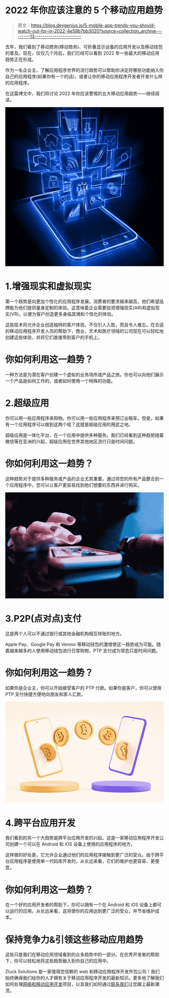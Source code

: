 # 2022 年你应该注意的 5 个移动应用趋势

> 原文：<https://blog.devgenius.io/5-mobile-app-trends-you-should-watch-out-for-in-2022-4e59b7bb3020?source=collection_archive---------13----------------------->

去年，我们看到了移动商务(移动商务)、可折叠显示设备的应用开发以及移动钱包的普及。现在，仅仅几个月后，我们已经可以看到 2022 年一些最大的移动应用趋势正在形成。

作为一名企业主，了解应用程序世界的流行趋势可以帮助你决定将哪些功能纳入你自己的应用程序(如果你有一个的话)，或者让你的移动应用程序开发者开发什么样的应用程序。

在这篇博文中，我们将讨论 2022 年你应该警惕的五大移动应用趋势——继续阅读。

![](img/01ff17f95275066a9ff03ebd9309185d.png)

# 1.增强现实和虚拟现实

第一个趋势是向更加个性化的应用程序发展。消费者的要求越来越高，他们希望品牌能为他们提供量身定制的体验。这意味着企业需要投资增强现实(AR)和虚拟现实(VR)，以便为客户创造更多身临其境和个性化的体验。

这些技术将允许企业创造独特的客户体验，不仅引人入胜，而且令人难忘。在合适的移动应用程序开发人员的帮助下，商业、艺术和医疗领域的公司现在可以轻松地创建这些体验，并将它们直接带到客户的手机上。

# 你如何利用这一趋势？

一种方法是为潜在客户创建一个虚拟的业务场所或产品之旅。你也可以向他们展示一个产品是如何工作的，或者如何使用一个特殊的功能。

# 2.超级应用

你可以用一些应用程序来购物。你可以用一些应用程序来预订出租车。但是，如果有一个应用程序可以做到这两个呢？这就是超级应用的用武之地。

超级应用是一体化平台，在一个应用中提供多种服务。我们已经看到这种趋势随着微信等在亚洲的兴起，超级应用在世界其他地区流行只是时间问题。

# 你如何利用这一趋势？

这种趋势对于提供多种服务或产品的企业尤其重要。通过将您的所有产品整合到一个应用程序中，您可以让客户更容易找到他们想要的东西并进行购买。

![](img/1d46caf6d89b753dfbb686c03a78b4f6.png)

# 3.P2P(点对点)支付

这是两个人可以不通过银行或其他金融机构相互转账的地方。

Apple Pay、Google Pay 和 Venmo 等移动钱包的激增使这一趋势成为可能。随着越来越多的人使用移动钱包进行日常购物，PTP 支付成为常态只是时间问题。

# 你如何利用这一趋势？

如果你是企业主，你可以开始接受客户的 PTP 付款。如果你是客户，你可以使用 PTP 支付快捷方便地向朋友和家人汇款。

![](img/4a425088b007e4679fdff1d19888dc2e.png)

# 4.跨平台应用开发

我们看到的另一个大趋势是跨平台应用开发的兴起。这是一家移动应用程序开发公司创建一个可以在 Android 和 iOS 设备上使用的应用程序的地方。

这样做的好处是，它允许企业通过他们的应用程序接触到更广泛的受众。由于跨平台应用程序是使用单一代码库开发的，从长远来看，它们的维护也更容易、更便宜。

# 你如何利用这一趋势？

在一个好的应用开发者的帮助下，你可以拥有一个在 Android 和 iOS 设备上都可以运行的应用。从长远来看，这将使你的应用达到更广泛的受众，并节省维护成本。

# 保持竞争力&引领这些移动应用趋势

这些只是我们在移动应用领域看到的众多趋势中的一部分。在优秀开发者的帮助下，你可以轻松地将这些趋势融入到你自己的应用中。

Zluck Solutions 是一家值得您信赖的 web 和移动应用程序开发外包公司！我们始终确保我们给你的人才拥有关于移动应用程序开发的最新知识。更多地了解我们如何处理[网络和移动应用开发](https://www.zluck.com/services/)项目，以及我们如何通过[联系我们](https://www.zluck.com/contact-us/)让您跟上最新潮流。
